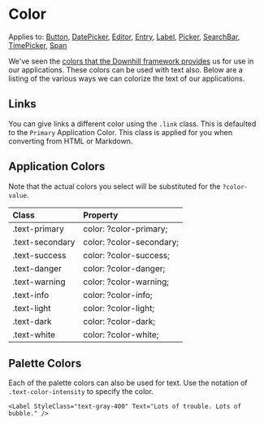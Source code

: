 # Color

Applies to: [Button](https://docs.microsoft.com/en-us/dotnet/api/xamarin.forms.button?view=xamarin-forms), [DatePicker](https://docs.microsoft.com/en-us/dotnet/api/xamarin.forms.datepicker?view=xamarin-forms), [Editor](https://docs.microsoft.com/en-us/dotnet/api/xamarin.forms.editor?view=xamarin-forms), [Entry](https://docs.microsoft.com/en-us/dotnet/api/xamarin.forms.entry?view=xamarin-forms), [Label](https://docs.microsoft.com/en-us/dotnet/api/xamarin.forms.layout?view=xamarin-forms), [Picker](https://docs.microsoft.com/en-us/dotnet/api/xamarin.forms.picker?view=xamarin-forms), [SearchBar](https://docs.microsoft.com/en-us/dotnet/api/xamarin.forms.searchbar?view=xamarin-forms), [TimePicker](https://docs.microsoft.com/en-us/dotnet/api/xamarin.forms.timepicker?view=xamarin-forms), [Span](https://docs.microsoft.com/en-us/dotnet/api/xamarin.forms.span?view=xamarin-forms)

We've seen the [colors that the Downhill framework provides](../colors.md) us for use in our applications. These colors can be used with text also. Below are a listing of the various ways we can colorize the text of our applications.

## Links

You can give links a different color using the `.link` class. This is defaulted to the `Primary` Application Color. This class is applied for you when converting from HTML or Markdown.

## Application Colors

Note that the actual colors you select will be substituted for the `?color-value`.

| Class | Property |
| :--- | :--- |
| .text-primary | color: ?color-primary; |
| .text-secondary | color: ?color-secondary; |
| .text-success | color: ?color-success; |
| .text-danger | color: ?color-danger; |
| .text-warning | color: ?color-warning; |
| .text-info | color: ?color-info; |
| .text-light | color: ?color-light; |
| .text-dark | color: ?color-dark; |
| .text-white | color: ?color-white; |

## Palette Colors

Each of the palette colors can also be used for text. Use the notation of `.text-color-intensity` to specify the color.

```text
<Label StyleClass="text-gray-400" Text="Lots of trouble. Lots of bubble." />
```

